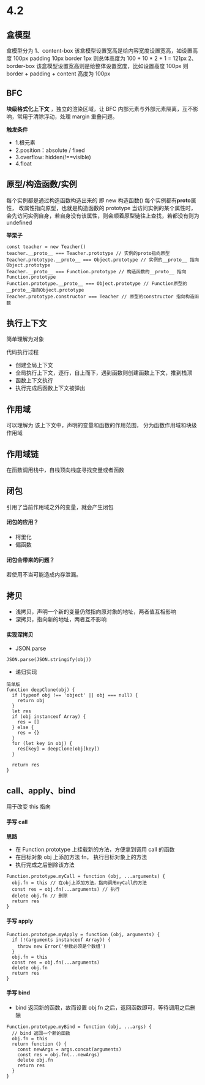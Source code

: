 # 4.2

## 盒模型

盒模型分为
1、content-box 该盒模型设置宽高是给内容宽度设置宽高，如设置高度 100px padding 10px border 1px 则总体高度为 100 + 10 \* 2 + 1 = 121px
2、border-box 该盒模型设置宽高则是给整体设置宽度，比如设置高度 100px 则 border + padding + content 高度为 100px

## BFC

**块级格式化上下文** ，独立的渲染区域，让 BFC 内部元素与外部元素隔离，互不影响，常用于清除浮动，处理 margin 重叠问题。

**触发条件**

- 1.根元素
- 2.position：absolute / fixed
- 3.overflow: hidden(!==visible)
- 4.float

## 原型/构造函数/实例

每个实例都是通过构造函数构造出来的 即 new 构造函数()
每个实例都有**proto**属性， 改属性指向原型，也就是构造函数的 prototype
当访问实例的某个属性时，会先访问实例自身，若自身没有该属性，则会顺着原型链往上查找，若都没有则为 undefined

**举栗子**

```
const teacher = new Teacher()
teacher.__proto__ === Teacher.prototype // 实例的proto指向原型
Teacher.prototype.__proto__ === Object.prototype // 实例的__proto__ 指向Object.prototype
Teacher.__proto__ === Function.prototype // 构造函数的__proto__ 指向 Function.prototype
Function.prototype.__proto__ === Object.prototype // Function原型的__proto__指向Object.prototype
Teacher.prototype.constructor === Teacher // 原型的constructor 指向构造函数

```

## 执行上下文

简单理解为对象

代码执行过程

- 创建全局上下文
- 全局执行上下文，逐行，自上而下，遇到函数则创建函数上下文，推到栈顶
- 函数上下文执行
- 执行完成后函数上下文被弹出

## 作用域

可以理解为 该上下文中，声明的变量和函数的作用范围， 分为函数作用域和块级作用域

## 作用域链

在函数调用栈中，自栈顶向栈底寻找变量或者函数

## 闭包

引用了当前作用域之外的变量，就会产生闭包

#### 闭包的应用？

- 柯里化
- 偏函数

#### 闭包会带来的问题？

若使用不当可能造成内存泄漏。

## 拷贝

- 浅拷贝，声明一个新的变量仍然指向原对象的地址，两者值互相影响
- 深拷贝，指向新的地址，两者互不影响

#### 实现深拷贝

- JSON.parse

```
JSON.parse(JSON.stringify(obj))
```

- 递归实现

```
简单版
function deepClone(obj) {
  if (typeof obj !== 'object' || obj === null) {
    return obj
  }
  let res
  if (obj instanceof Array) {
    res = []
  } else {
    res = {}
  }
  for (let key in obj) {
    res[key] = deepClone(obj[key])
  }

  return res
}
```

## call、apply、bind

用于改变 this 指向

#### 手写 call

**思路**

- 在 Function.prototype 上挂载新的方法，方便拿到调用 call 的函数
- 在目标对象 obj 上添加方法 fn， 执行目标对象上的方法
- 执行完成之后删除该方法

```
Function.prototype.myCall = function (obj, ...arguments) {
  obj.fn = this // 在obj上添加方法，指向调用myCall的方法
  const res = obj.fn(...arguments) // 执行
  delete obj.fn // 删除
  return res
}
```

#### 手写 apply

```
Function.prototype.myApply = function (obj, arguments) {
  if (!(arguments instanceof Array)) {
    throw new Error('参数必须是个数组')
  }
  obj.fn = this
  const res = obj.fn(...arguments)
  delete obj.fn
  return res
}

```

#### 手写 bind

- bind 返回新的函数，故而设置 obj.fn 之后，返回函数即可，等待调用之后删除

```
Function.prototype.myBind = function (obj, ...args) {
  // bind 返回一个新的函数
  obj.fn = this
  return function () {
    const newArgs = args.concat(arguments)
    const res = obj.fn(...newArgs)
    delete obj.fn
    return res
  }
}
```

